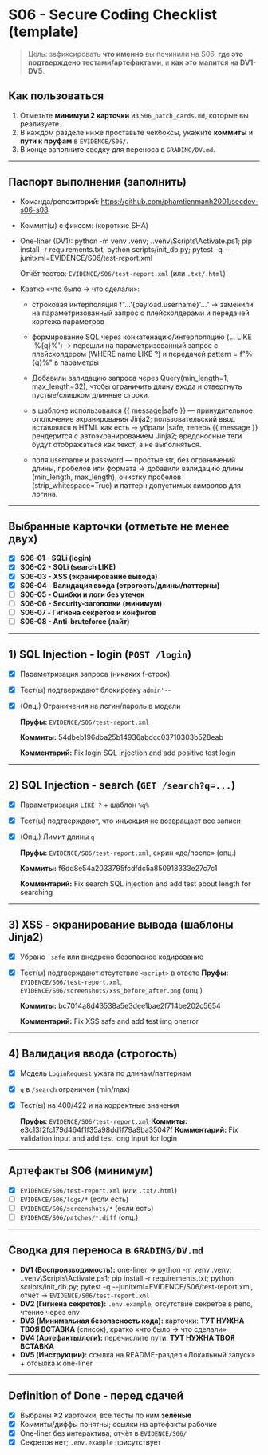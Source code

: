 # S06 - Secure Coding Checklist (template)

> Цель: зафиксировать **что именно** вы починили на S06, **где это подтверждено тестами/артефактами**, и **как это мапится на DV1-DV5**.

## Как пользоваться

1. Отметьте **минимум 2 карточки** из `S06_patch_cards.md`, которые вы реализуете.
2. В каждом разделе ниже проставьте чекбоксы, укажите **коммиты** и **пути к пруфам** в `EVIDENCE/S06/`.
3. В конце заполните сводку для переноса в `GRADING/DV.md`.

---

## Паспорт выполнения (заполнить)

* Команда/репозиторий: https://github.com/phamtienmanh2001/secdev-s06-s08
* Коммит(ы) с фиксом:  (короткие SHA)
* One-liner (DV1): python -m venv .venv; .\.venv\Scripts\Activate.ps1; pip install -r requirements.txt; python scripts/init_db.py; pytest -q --junitxml=EVIDENCE/S06/test-report.xml

  Отчёт тестов: `EVIDENCE/S06/test-report.xml` (или `.txt/.html`)
* Кратко «что было → что сделали»: 

  * строковая интерполяция f"...'{payload.username}'..." -> заменили на параметризованный запрос с плейсхолдерами и передачей кортежа параметров

  * формирование SQL через конкатенацию/интерполяцию (... LIKE '%{q}%') -> перешли на параметризованный запрос с плейсхолдером (WHERE name LIKE ?) и передачей pattern = f"%{q}%" в параметры

  * Добавили валидацию запроса через Query(min_length=1, max_length=32), чтобы ограничить длину входа и отвергнуть пустые/слишком длинные строки.

  * в шаблоне использовался {{ message|safe }} — принудительное отключение экранирования Jinja2; пользовательский ввод вставлялся в HTML как есть -> убрали |safe, теперь {{ message }} рендерится с автоэкранированием Jinja2; вредоносные теги будут отображаться как текст, а не выполняться.

  * поля username и password — простые str, без ограничений длины, пробелов или формата -> добавили валидацию длины (min_length, max_length), очистку пробелов (strip_whitespace=True) и паттерн допустимых символов для логина.

---

## Выбранные карточки (отметьте не менее двух)

* [x] **S06-01 - SQLi (login)**
* [x] **S06-02 - SQLi (search LIKE)**
* [x] **S06-03 - XSS (экранирование вывода)**
* [x] **S06-04 - Валидация ввода (строгость/длины/паттерны)**
* [ ] **S06-05 - Ошибки и логи без утечек**
* [ ] **S06-06 - Security-заголовки (минимум)**
* [ ] **S06-07 - Гигиена секретов и конфигов**
* [ ] **S06-08 - Anti-bruteforce (лайт)**

---

## 1) SQL Injection - login (`POST /login`)

* [x] Параметризация запроса (никаких f-строк)
* [x] Тест(ы) подтверждают блокировку `admin'--`
* [x] (Опц.) Ограничения на логин/пароль в модели

  **Пруфы:** `EVIDENCE/S06/test-report.xml`

  **Коммиты:** 54dbeb196dba25b14936abdcc03710303b528eab

  **Комментарий:** Fix login SQL injection and add positive test login

---

## 2) SQL Injection - search (`GET /search?q=...`)

* [x] Параметризация `LIKE ?` + шаблон `%q%`
* [x] Тест(ы) подтверждают, что инъекция не возвращает все записи
* [x] (Опц.) Лимит длины `q`

  **Пруфы:** `EVIDENCE/S06/test-report.xml`, скрин «до/после» (опц.)

  **Коммиты:** f6dd8e54a2033795fcdfdc5a850918333e27c7c1
  
  **Комментарий:** Fix search SQL injection and add test about length for searching

---

## 3) XSS - экранирование вывода (шаблоны Jinja2)

* [x] Убрано `|safe` или внедрено безопасное кодирование
* [x] Тест(ы) подтверждают отсутствие `<script>` в ответе
  **Пруфы:** `EVIDENCE/S06/test-report.xml`, `EVIDENCE/S06/screenshots/xss_before_after.png` (опц.)

  **Коммиты:** bc7014a8d43538a5e3dee1bae2f714be202c5654

  **Комментарий:** Fix XSS safe and add test img onerror

---

## 4) Валидация ввода (строгость)

* [x] Модель `LoginRequest` ужата по длинам/паттернам
* [x] `q` в `/search` ограничен (min/max)
* [x] Тест(ы) на 400/422 и на корректные значения

  **Пруфы:** `EVIDENCE/S06/test-report.xml`
  **Коммиты:** e3c13f2fc179d464f1f35a98dd1f79a9ba35047f
  **Комментарий:** Fix validation input and add test long input for login

---


## Артефакты S06 (минимум)

* [x] `EVIDENCE/S06/test-report.xml` (или `.txt/.html`)
* [ ] `EVIDENCE/S06/logs/*` (если есть)
* [ ] `EVIDENCE/S06/screenshots/*` (если есть)
* [ ] `EVIDENCE/S06/patches/*.diff` (опц.)

---

## Сводка для переноса в `GRADING/DV.md`

* **DV1 (Воспроизводимость):** one-liner → python -m venv .venv; .\.venv\Scripts\Activate.ps1; pip install -r requirements.txt; python scripts/init_db.py; pytest -q --junitxml=EVIDENCE/S06/test-report.xml, отчёт → `EVIDENCE/S06/test-report.xml`
* **DV2 (Гигиена секретов):** `.env.example`, отсутствие секретов в репо, чтение через env
* **DV3 (Минимальная безопасность кода):** карточки: **ТУТ НУЖНА ТВОЯ ВСТАВКА** (список), кратко «что было → что сделали»
* **DV4 (Артефакты/логи):** перечислите пути: **ТУТ НУЖНА ТВОЯ ВСТАВКА**
* **DV5 (Инструкции):** ссылка на README-раздел «Локальный запуск» + отсылка к one-liner

---

## Definition of Done - перед сдачей

* [x] Выбраны **≥2** карточки, все тесты по ним **зелёные**
* [x] Коммиты/диффы понятны; ссылки на артефакты рабочие
* [x] One-liner без интерактива; отчёт в `EVIDENCE/S06/`
* [x] Секретов нет; `.env.example` присутствует
